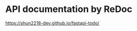 # API documentation by ReDoc
<a href="https://shun2218-dev.github.io/fastapi-todo/" target="_blank">https://shun2218-dev.github.io/fastapi-todo/</a>